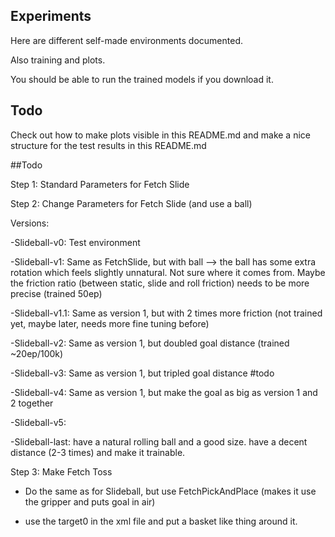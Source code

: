 

## Experiments


Here are different self-made environments documented.

Also training and plots.

You should be able to run the trained models if you download it.



## Todo

Check out how to make plots visible in this README.md and make a nice structure for the test results in this README.md




##Todo

Step 1: Standard Parameters for Fetch Slide








Step 2: Change Parameters for Fetch Slide (and use a ball)


Versions:

-Slideball-v0: Test environment




-Slideball-v1: Same as FetchSlide, but with ball
  --> the ball has some extra rotation which feels slightly unnatural. Not sure where it comes from. Maybe the friction ratio (between static, slide and roll friction) needs to be more precise
(trained 50ep)

-Slideball-v1.1: Same as version 1, but with 2 times more friction
(not trained yet, maybe later, needs more fine tuning before)

-Slideball-v2: Same as version 1, but doubled goal distance
(trained ~20ep/100k)

-Slideball-v3: Same as version 1, but tripled goal distance #todo

-Slideball-v4: Same as version 1, but make the goal as big as version 1 and 2 together

-Slideball-v5: 

-Slideball-last: have a natural rolling ball and a good size. have a decent distance (2-3 times) and make it trainable.




Step 3: Make Fetch Toss

- Do the same as for Slideball, but use FetchPickAndPlace (makes it use the gripper and puts goal in air)

- use the target0 in the xml file and put a basket like thing around it.

